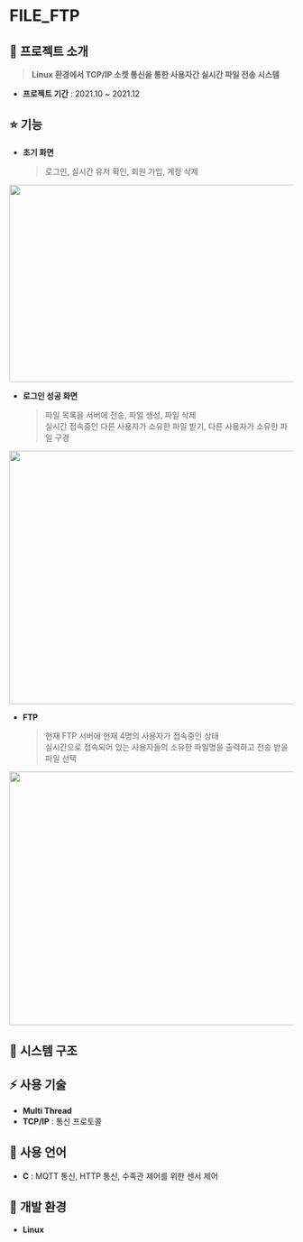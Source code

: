 # FILE_FTP

## 👋 프로젝트 소개
> **Linux 환경에서 TCP/IP 소켓 통신을 통한 사용자간 실시간 파일 전송 시스템**
- **프로젝트 기간** : 2021.10 ~ 2021.12

## ⭐ 기능
- **초기 화면**
    > 로그인, 실시간 유저 확인, 회원 가입, 계정 삭제
<p align="center"><img src="https://user-images.githubusercontent.com/90883534/215122156-7486a301-d5eb-4c89-9b9f-cc8a5bfc878b.png" width="650" height="350"/></p>

- **로그인 성공 화면**
    > 파일 목록을 서버에 전송, 파일 생성, 파일 삭제 <br>
    > 실시간 접속중인 다른 사용자가 소유한 파일 받기, 다른 사용자가 소유한 파일 구경
<p align="center"><img src="https://user-images.githubusercontent.com/90883534/215122666-a81908c8-675b-42ca-a51c-d8781feb6a18.png" width="650" height="450"/></p>

- **FTP**
    > 현재 FTP 서버에 현재 4명의 사용자가 접속중인 상태<br>
    > 실시간으로 접속되어 있는 사용자들의 소유한 파일명을 출력하고 전송 받을 파일 선택
<p align="center"><img src="https://user-images.githubusercontent.com/90883534/215122958-a39ae139-5560-4b75-bad6-311d05cccfb8.png" width="650" height="450"/></p>

## 🔧 시스템 구조

## ⚡ 사용 기술
- **Multi Thread** 
- **TCP/IP** : 통신 프로토콜

## 📝 사용 언어
- **C** : MQTT 통신, HTTP 통신, 수족관 제어를 위한 센서 제어

## 🔆 개발 환경
- **Linux**







